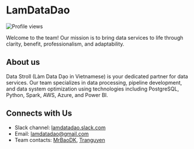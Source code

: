 # LamDataDao

![Profile views](https://komarev.com/ghpvc/?username=LamDataDao&color=037F8C)

Welcome to the team! Our mission is to bring data services to life through clarity, benefit, professionalism, and adaptability.

## About us

Data Stroll (Làm Data Dạo in Vietnamese) is your dedicated partner for data services. Our team specializes in data processing, pipeline development, and data system optimization using technologies including PostgreSQL, Python, Spark, AWS, Azure, and Power BI.

## Connects with Us

- Slack channel: [lamdatadao.slack.com](https://lamdatadao.slack.com)
- Email: [lamdatadao@gmail.com](mailto:lamdatadao@gmail.com)
- Team contacts: [MrBaoDK](https://github.com/MrBaoDK), [Tranguyen](https://github.com/tranguyen)
